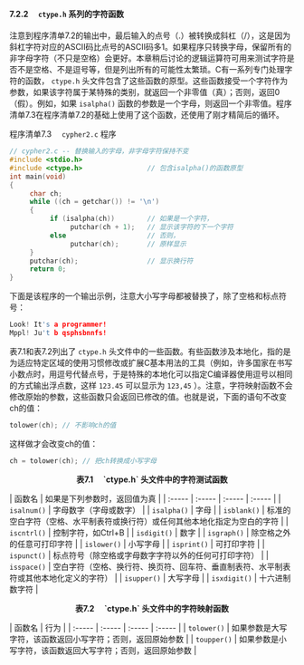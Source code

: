 #### 7.2.2　 `ctype.h` 系列的字符函数

注意到程序清单7.2的输出中，最后输入的点号（.）被转换成斜杠（/），这是因为斜杠字符对应的ASCII码比点号的ASCII码多1。如果程序只转换字母，保留所有的非字母字符（不只是空格）会更好。本章稍后讨论的逻辑运算符可用来测试字符是否不是空格、不是逗号等，但是列出所有的可能性太繁琐。C有一系列专门处理字符的函数， `ctype.h` 头文件包含了这些函数的原型。这些函数接受一个字符作为参数，如果该字符属于某特殊的类别，就返回一个非零值（真）；否则，返回0（假）。例如，如果 `isalpha()` 函数的参数是一个字母，则返回一个非零值。程序清单7.3在程序清单7.2的基础上使用了这个函数，还使用了刚才精简后的循环。

程序清单7.3　 `cypher2.c` 程序

```c
// cypher2.c -- 替换输入的字母，非字母字符保持不变
#include <stdio.h>
#include <ctype.h>                // 包含isalpha()的函数原型
int main(void)
{
     char ch;
     while ((ch = getchar()) != '\n')
     {
          if (isalpha(ch))        // 如果是一个字符，
               putchar(ch + 1);   // 显示该字符的下一个字符
          else                    // 否则，
               putchar(ch);       // 原样显示
     }
     putchar(ch);                 // 显示换行符
     return 0;
}
```

下面是该程序的一个输出示例，注意大小写字母都被替换了，除了空格和标点符号：

```c
Look! It's a programmer!
Mppl! Ju't b qsphsbnnfs!

```

表7.1和表7.2列出了 `ctype.h` 头文件中的一些函数。有些函数涉及本地化，指的是为适应特定区域的使用习惯修改或扩展C基本用法的工具（例如，许多国家在书写小数点时，用逗号代替点号，于是特殊的本地化可以指定C编译器使用逗号以相同的方式输出浮点数，这样 `123.45` 可以显示为 `123,45` ）。注意，字符映射函数不会修改原始的参数，这些函数只会返回已修改的值。也就是说，下面的语句不改变ch的值：

```c
tolower(ch); // 不影响ch的值
```

这样做才会改变ch的值：

```c
ch = tolower(ch); // 把ch转换成小写字母
```

<center class="my_markdown"><b class="my_markdown">表7.1　 `ctype.h` 头文件中的字符测试函数</b></center>

| 函数名 | 如果是下列参数时，返回值为真 |
| :-----  | :-----  | :-----  | :-----  |
| `isalnum()` | 字母数字（字母或数字） |
| `isalpha()` | 字母 |
| `isblank()` | 标准的空白字符（空格、水平制表符或换行符）或任何其他本地化指定为空白的字符 |
| `iscntrl()` | 控制字符，如Ctrl+B |
| `isdigit()` | 数字 |
| `isgraph()` | 除空格之外的任意可打印字符 |
| `islower()` | 小写字母 |
| `isprint()` | 可打印字符 |
| `ispunct()` | 标点符号（除空格或字母数字字符以外的任何可打印字符） |
| `isspace()` | 空白字符（空格、换行符、换页符、回车符、垂直制表符、水平制表符或其他本地化定义的字符） |
| `isupper()` | 大写字母 |
| `isxdigit()` | 十六进制数字符 |

<center class="my_markdown"><b class="my_markdown">表7.2　 `ctype.h` 头文件中的字符映射函数</b></center>

| 函数名 | 行为 |
| :-----  | :-----  | :-----  | :-----  |
| `tolower()` | 如果参数是大写字符，该函数返回小写字符；否则，返回原始参数 |
| `toupper()` | 如果参数是小写字符，该函数返回大写字符；否则，返回原始参数 |

